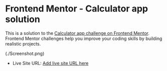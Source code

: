 # Frontend Mentor - Calculator app solution

This is a solution to the [Calculator app challenge on Frontend Mentor](https://www.frontendmentor.io/challenges/calculator-app-9lteq5N29). Frontend Mentor challenges help you improve your coding skills by building realistic projects. 

(./Screenshot.png)

- Live Site URL: [Add live site URL here](https://your-live-site-url.com)
